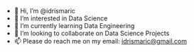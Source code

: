 - 👋 Hi, I’m @idrismaric
- 👀 I’m interested in Data Science
- 🌱 I’m currently learning Data Engineering
- 💞️ I’m looking to collaborate on Data Science Projects
- 📫 Please do reach me on my email: idrismaric@gmail.com

<!---
idrismaric/idrismaric is a ✨ special ✨ repository because its `README.md` (this file) appears on your GitHub profile.
You can click the Preview link to take a look at your changes.
--->
